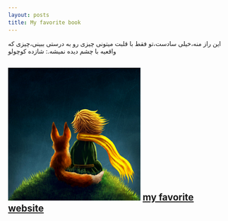 ```yaml
---
layout: posts
title: My favorite book
---
```


 

 
 
 
 




 این راز منه،خیلی سادست،تو فقط با قلبت میتونی چیزی رو به درستی ببینی،چیزی که واقعیه با چشم دیده نمیشه.: شازده کوچولو

![alt text](../assets/images/1.jpg1.PNG "Picture")
[my favorite website](http://www.google.com)
---

